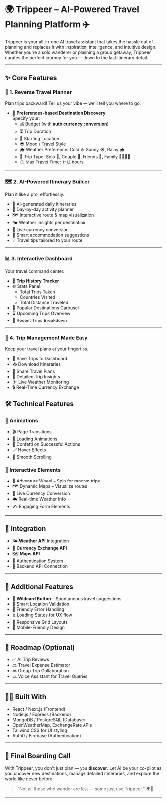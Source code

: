 # 🌍 Trippeer – AI-Powered Travel Planning Platform ✈️

Trippeer is your all-in-one AI travel assistant that takes the hassle out of planning and replaces it with inspiration, intelligence, and intuitive design. Whether you're a solo wanderer or planning a group getaway, Trippeer curates the perfect journey for you — down to the last itinerary detail.

---

## ✨ Core Features

### 🔁 1. Reverse Travel Planner
Plan trips backward! Tell us your vibe — we’ll tell you where to go.

- 🎯 **Preferences-based Destination Discovery**  
  Specify your:
  - 💰 Budget (with **auto currency conversion**)
  - ⏳ Trip Duration
  - 📍 Starting Location
  - 😎 Mood / Travel Style
  - 🌦️ Weather Preference: Cold ❄️, Sunny ☀️, Rainy 🌧️
  - 🧳 Trip Type: Solo 🧭, Couple 💑, Friends 👥, Family 👨‍👩‍👧‍👦
  - 🕒 Max Travel Time: 1–12 hours

---

### 🗺️ 2. AI-Powered Itinerary Builder
Plan it like a pro, effortlessly.

- 🧠 AI-generated daily itineraries
- 📆 Day-by-day activity planner
- 🗺️ Interactive route & map visualization
- 🌤️ Weather insights per destination
- 💱 Live currency conversion
- 🏨 Smart accommodation suggestions
- 💡 Travel tips tailored to your route

---

### 📊 3. Interactive Dashboard
Your travel command center.

- 🛫 **Trip History Tracker**
- 🌐 Stats Panel:
  - Total Trips Taken
  - Countries Visited
  - Total Distance Traveled
- 📍 Popular Destinations Carousel
- ⌛ Upcoming Trips Overview
- 🧳 Recent Trips Breakdown

---

### 📁 4. Trip Management Made Easy
Keep your travel plans at your fingertips.

- 💾 Save Trips to Dashboard
- 📥 Download Itineraries
- 🔗 Share Travel Plans
- 📄 Detailed Trip Insights
- ☀️ Live Weather Monitoring
- 💲 Real-Time Currency Exchange

## 🛠️ Technical Features

### 💫 Animations
- 🎬 Page Transitions
- 🔄 Loading Animations
- 🎉 Confetti on Successful Actions
- 🪄 Hover Effects
- 🧻 Smooth Scrolling

### 🧩 Interactive Elements
- 🎡 Adventure Wheel – Spin for random trips
- 🗺️ Dynamic Maps – Visualize routes
- 💱 Live Currency Conversion
- 🌦️ Real-time Weather Info
- ✍️ Engaging Form Elements

---

## 🔌 Integration

- 🌤️ **Weather API** Integration
- 💱 **Currency Exchange API**
- 🗺️ **Maps API**
- 🔐 Authentication System
- 🧠 Backend API Connection

---

## 🧨 Additional Features

- 🎲 **Wildcard Button** – Spontaneous travel suggestions
- 📍 Smart Location Validation
- 🚫 Friendly Error Handling
- ⏳ Loading States for UX flow
- 📱 Responsive Grid Layouts
- 📲 Mobile-Friendly Design

---

## 🚧 Roadmap (Optional)
- ✅ AI Trip Reviews
- 🔜 Travel Expense Estimator
- 🔜 Group Trip Collaboration
- 🔜 Voice Assistant for Travel Queries

---

## 🧑‍💻 Built With
- React / Next.js (Frontend)
- Node.js / Express (Backend)
- MongoDB / PostgreSQL (Database)
- OpenWeatherMap, ExchangeRate APIs
- Tailwind CSS for UI styling
- Auth0 / Firebase (Authentication)


---

## 🧳 Final Boarding Call
With Trippeer, you don't just plan — you **discover**. Let AI be your co-pilot as you uncover new destinations, manage detailed itineraries, and explore the world like never before.

> “Not all those who wander are lost — some just use Trippeer.” 🌍🧭

---

